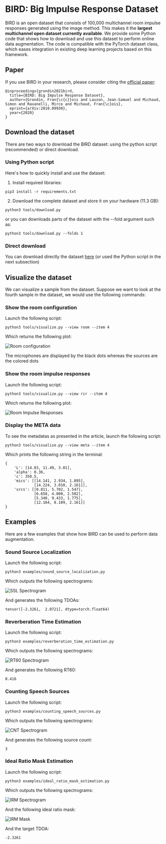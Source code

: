 # BIRD: Big Impulse Response Dataset

BIRD is an open dataset that consists of 100,000 multichannel room impulse responses generated using the image method.
This makes it the **largest multichannel open dataset currently available**.
We provide some Python code that shows how to download and use this dataset to perform online data augmentation.
The code is compatible with the PyTorch dataset class, which eases integration in existing deep learning projects based on this framework.

## Paper

If you use BIRD in your research, please consider citing the [official paper](https://arxiv.org/abs/2010.09930):

```
@inproceedings{grondin2021bird,
  title={BIRD: Big Impulse Response Dataset},
  author={Grondin, Fran{\c{c}}ois and Lauzon, Jean-Samuel and Michaud, Simon and Ravanelli, Mirco and Michaud, Fran{\c}ois},
  eprint={arXiv:2010.09930},
  year={2020}
}
```

## Download the dataset

There are two ways to download the BIRD dataset: using the python script (recommended) or direct download.

### Using Python script

Here's how to quickly install and use the dataset:

1. Install required libraries:

```
pip3 install -r requirements.txt
```

2. Download the complete dataset and store it on your hardware (11.3 GB):

```
python3 tools/download.py
```

or you can downloads parts of the dataset with the --fold argument such as:

```
python3 tools/download.py --folds 1
```

### Direct download

You can download directly the dataset [here](https://zenodo.org/record/4139416) (or used the Python script in the next subsection)

## Visualize the dataset

We can visualize a sample from the dataset. Suppose we want to look at the fourth sample in the dataset, we would use the following commands:

### Show the room configuration

Launch the following script:

```
python3 tools/visualize.py --view room --item 4
```

Which returns the following plot:

![Room configuration](/images/room.png)

The microphones are displayed by the black dots whereas the sources are the colored dots

### Show the room impulse responses

Launch the following script:

```
python3 tools/visualize.py --view rir --item 4
```

Which returns the following plot:

![Room Impulse Responses](/images/rir.png)

### Display the META data

To see the metadatas as presented in the article, launch the following script:

```
python3 tools/visualize.py --view meta --item 4
```

Which prints the following string in the terminal:

```
{
    'L': [14.83, 11.49, 3.01], 
    'alpha': 0.36,
    'c': 350.5,
    'mics': [[14.141, 2.934, 1.895], 
             [14.224, 3.010, 2.161]],
    'srcs': [[0.811, 5.702, 1.547], 
             [6.658, 4.000, 2.582], 
             [5.340, 9.433, 1.775], 
             [12.164, 8.109, 2.161]]
}
```

## Examples

Here are a few examples that show how BIRD can be used to perform data augmentation.

### Sound Source Localization

Launch the following script:

```
python3 examples/sound_source_localization.py
```

Which outputs the following spectrograms:

![SSL Spectrogram](/images/ssl_spex.png)

And generates the following TDOAs:

```
tensor([-2.3261,  2.0721], dtype=torch.float64)
```

### Reverberation Time Estimation

Launch the following script:

```
python3 examples/reverberation_time_estimation.py
```

Which outputs the following spectrograms:

![RT60 Spectrogram](/images/rt60_spex.png)

And generates the following RT60:

```
0.416
```

### Counting Speech Sources

Launch the following script:

```
python3 examples/counting_speech_sources.py
```

Which outputs the following spectrograms:

![CNT Spectrogram](/images/cnt_spex.png)

And generates the following source count:

```
3
```

### Ideal Ratio Mask Estimation

Launch the following script:

```
python3 examples/ideal_ratio_mask_estimation.py
```

Which outputs the following spectrograms:

![IRM Spectrogram](/images/irm_spex.png)

And the following ideal ratio mask:

![IRM Mask](/images/irm_mask.png)

And the target TDOA:

```
-2.3261
```